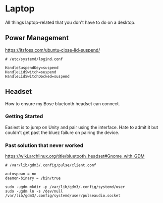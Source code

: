 # Laptop

All things laptop-related that you don't have to do on a desktop.

## Power Management

<https://itsfoss.com/ubuntu-close-lid-suspend/>

```
# /etc/systemd/logind.conf

HandleSuspendKey=suspend
HandleLidSwitch=suspend
HandleLidSwitchDocked=suspend
```

## Headset

How to ensure my Bose bluetooth headset can connect.

### Getting Started

Easiest is to jump on Unity and pair using the interface. Hate to admit it but couldn't get past the bluez failure on pairing the device.

### Past solution that never worked

<https://wiki.archlinux.org/title/bluetooth_headset#Gnome_with_GDM>

```
# /var/lib/gdm3/.config/pulse/client.conf

autospawn = no
daemon-binary = /bin/true
```

```
sudo -ugdm mkdir -p /var/lib/gdm3/.config/systemd/user
sudo -ugdm ln -s /dev/null /var/lib/gdm3/.config/systemd/user/pulseaudio.socket
```
